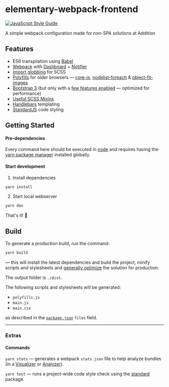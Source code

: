# elementary-webpack-frontend
[![JavaScript Style Guide](https://img.shields.io/badge/code_style-standard-brightgreen.svg)](https://standardjs.com)

A simple webpack configuration made for non-SPA solutions at Addition

## Features
* ES6 transpilation using [Babel](https://babeljs.io/)
* [Webpack](https://webpack.js.org/) with [Dashboard](https://github.com/FormidableLabs/webpack-dashboard) + [Notifier](https://github.com/Turbo87/webpack-notifier)
* [Import globbing](https://github.com/Aintaer/import-glob-loader) for SCSS
* [Polyfills](/src/scripts/polyfills.js) for older browsers — [core-js](https://github.com/zloirock/core-js), [nodelist-foreach](https://github.com/imagitama/nodelist-foreach-polyfill) & [object-fit-images](https://github.com/bfred-it/object-fit-images)
* [Bootstrap 3](https://getbootstrap.com/) (but only with a [few features enabled](/src/styles/bootstrap.scss) — optimized for performance)
* [Useful SCSS Mixins](/src/styles/mixins.scss)
* [Handlebars](http://handlebarsjs.com/) templating
* [StandardJS](https://github.com/standard/standard) code styling

## Getting Started

#### Pre-dependencies
Every command here should be executed in [node](https://nodejs.org/en/) and requires having the [yarn package manager](https://yarnpkg.com/en/) installed globally.

#### Start development
1. Install dependencies
```sh
yarn install
```
2. Start local webserver
```sh
yarn dev
```
That's it! 🙌

##  Build

To generate a production build, run the command:
```sh
yarn build
```
 — this will install the latest dependencies and build the project, minify scripts and stylesheets and [generally optimize](https://webpack.js.org/guides/production/) the solution for production.

The output folder is `./dist`.

The following scripts and stylesheets will be generated:
* `polyfills.js`
* `main.js`
* `main.css`

as described in the [`package.json`](/package.json) `files` field.

---
### Extras
#### Commands
`yarn stats` — generates a webpack `stats.json` file to help analyze bundles (in a [Visualizer](https://chrisbateman.github.io/webpack-visualizer/) or [Analyzer](http://webpack.github.io/analyse/)).

`yarn test` — runs a project-wide code style check using the [standard](https://github.com/standard/standard) package.